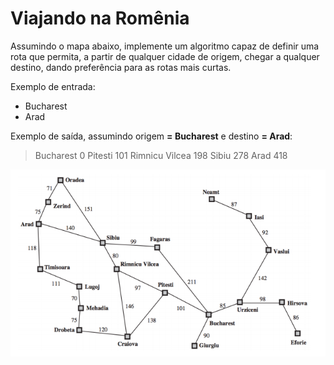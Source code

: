 # Viajando na Romênia
Assumindo o mapa abaixo, implemente um algoritmo capaz de definir uma rota que permita,	a partir de qualquer cidade de origem, chegar a qualquer destino, dando preferência para as rotas mais curtas.

Exemplo	de entrada:

- Bucharest
- Arad

Exemplo	de saída, assumindo origem **= Bucharest** e destino **= Arad**:

>Bucharest 0
>Pitesti 101
>Rimnicu Vilcea 198
>Sibiu 278
>Arad 418

![Alt text](./mapa-romenia.png?raw=true "Mapa Romenia")
